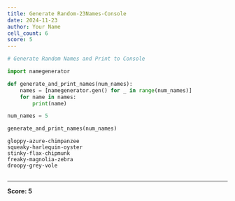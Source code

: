 ```yaml
---
title: Generate Random-23Names-Console
date: 2024-11-23
author: Your Name
cell_count: 6
score: 5
---
```


```python
# Generate Random Names and Print to Console
```


```python
import namegenerator
```


```python
def generate_and_print_names(num_names):
    names = [namegenerator.gen() for _ in range(num_names)]
    for name in names:
        print(name)
```


```python
num_names = 5
```


```python
generate_and_print_names(num_names)
```

    gloppy-azure-chimpanzee
    squeaky-harlequin-oyster
    stinky-flax-chipmunk
    freaky-magnolia-zebra
    droopy-grey-vole



```python

```


---
**Score: 5**
